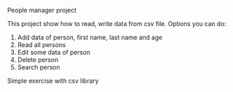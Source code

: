 People manager project

This project show how to read, write data from csv file.
Options you can do:
1. Add data of person, first name, last name and age
2. Read all persons
3. Edit some data of person
4. Delete person
5. Search person

Simple exercise with csv library


